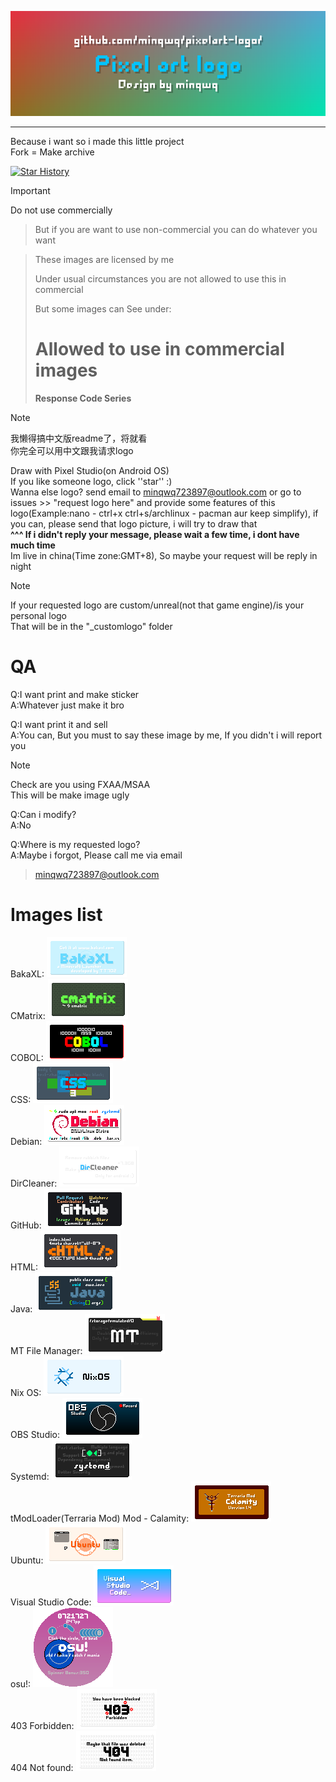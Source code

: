![readmeheadlogo](readmebanner.png)
<hr />  
Because i want so i made this little project<br />
Fork = Make archive  
  
[![Star History](https://api.lucabubi.me/chart?username=minqwq&repository=pixelart-logo&color=green)](https://github.com/lucabubi/star-history)
  
> [!Important]
>
> Do not use commercially

> But if you are want to use non-commercial
> you can do whatever you want

> These images are licensed by me
>
> Under usual circumstances you are not allowed to use this in commercial
>   
> But some images can
> See under:
> # Allowed to use in commercial images
> **Response Code Series**  

> [!Note]
>
> 我懒得搞中文版readme了，将就看  
> 你完全可以用中文跟我请求logo

Draw with Pixel Studio(on Android OS)  
If you like someone logo, click ''star'' :)  
Wanna else logo? send email to minqwq723897@outlook.com or go to issues >> "request logo here" and provide some features of this logo(Example:nano - ctrl+x   ctrl+s/archlinux - pacman   aur   keep simplify), if you can, please send that logo picture, i will try to draw that  
**^^^ If i didn't reply your message, please wait a few time, i dont have much time**  
Im live in china(Time zone:GMT+8), So maybe your request will be reply in night

> [!Note]
>
> If your requested logo are custom/unreal(not that game engine)/is your personal logo  
> That will be in the "_customlogo" folder

# QA

Q:I want print and make sticker  
A:Whatever just make it bro

Q:I want print it and sell  
A:You can, But you must to say these image by me, If you didn't i will report you

> [!Note]
>
> Check are you using FXAA/MSAA  
> This will be make image ugly

Q:Can i modify?  
A:No

Q:Where is my requested logo?  
A:Maybe i forgot, Please call me via email

> minqwq723897@outlook.com

# Images list
BakaXL:
![bakaxl](/bakaxl/bakaxl.png)  
CMatrix:
![cmatrix](/cmatrix/cmatrix.png)  
COBOL:
![cobol](/cobol/cobol.png)  
CSS:
![css3](/css/css3.png)  
Debian:
![debian](/debian/debian.png)  
DirCleaner:
![dircleaner](/dircleaner/dircleaner.png)  
GitHub:
![github](/github/github.png)  
HTML:
![html5](/html/html5.png)  
Java:
![java](/java/java.png)  
MT File Manager:
![mt](/mt_file_manager/mt_file_manager.png)  
Nix OS:
![nixos](/nixos/nixos.png)  
OBS Studio:
![obs](/obs_studio/obs_studio.png)  
Systemd:
![systemd](/systemd/systemd.png)  
tModLoader(Terraria Mod) Mod - Calamity:
![calamity](/trmod_calamity/trmod_calamity_14.png)  
Ubuntu:
![ubuntu](/ubuntu/ubuntu.png)  
Visual Studio Code:
![vsc](/visual_studio_code/visualstudiocode.png)  
osu!:
![osu!](/osu/osu.png)  
403 Forbidden:
![403](/403forbidden/403forbidden.png)  
404 Not found:
![404](/404notfound/404notfound.png)
